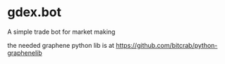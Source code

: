 # gdex.bot
A simple trade bot for market making

the needed graphene python lib is at https://github.com/bitcrab/python-graphenelib
